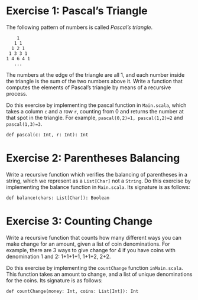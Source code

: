 # Exercise 1: Pascal’s Triangle
The following pattern of numbers is called *Pascal’s triangle*.

        1
       1 1
      1 2 1
     1 3 3 1
    1 4 6 4 1
       ...
The numbers at the edge of the triangle are all 1, and each number
inside the triangle is the sum of the two numbers above it. Write a
function that computes the elements of Pascal’s triangle by means of a
recursive process.

Do this exercise by implementing the pascal function in `Main.scala`,
which takes a column `c` and a row `r`, counting from 0 and returns the
number at that spot in the triangle. For example,
`pascal(0,2)=1, pascal(1,2)=2` and `pascal(1,3)=3`.

    def pascal(c: Int, r: Int): Int

# Exercise 2: Parentheses Balancing
Write a recursive function which verifies the balancing of parentheses
in a string, which we represent as a `List[Char]` not a `String`.
Do this exercise by implementing the balance function in `Main.scala`.
Its signature is as follows:

    def balance(chars: List[Char]): Boolean

# Exercise 3: Counting Change
Write a recursive function that counts how many different ways you can
make change for an amount, given a list of coin denominations. For
example, there are 3 ways to give change for 4 if you have coins with
denomination 1 and 2: 1+1+1+1, 1+1+2, 2+2.

Do this exercise by implementing the `countChange` function `inMain.scala`.
This function takes an amount to change, and a list of unique
denominations for the coins. Its signature is as follows:

    def countChange(money: Int, coins: List[Int]): Int
